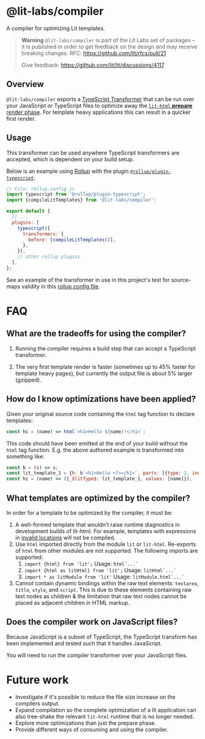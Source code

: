 # @lit-labs/compiler

A compiler for optimizing Lit templates.

> **Warning** `@lit-labs/compiler` is part of the Lit Labs set of packages – it is published
> in order to get feedback on the design and may receive breaking changes.
> RFC: https://github.com/lit/rfcs/pull/21
>
> Give feedback: https://github.com/lit/lit/discussions/4117

## Overview

`@lit-labs/compiler` exports a [TypeScript
Transformer](https://github.com/itsdouges/typescript-transformer-handbook#the-basics)
that can be run over your JavaScript or TypeScript files to optimize away the
[`lit-html` **prepare** render phase](https://github.com/lit/lit/blob/main/dev-docs/design/how-lit-html-works.md#rendering). For template heavy applications this can result in a quicker first render.

## Usage

This transformer can be used anywhere TypeScript transformers are accepted, which is dependent on your build setup.

Below is an example using [Rollup](https://rollupjs.org/) with the plugin [`@rollup/plugin-typescript`](https://www.npmjs.com/package/@rollup/plugin-typescript):

```js
// File: rollup.config.js
import typescript from '@rollup/plugin-typescript';
import {compileLitTemplates} from '@lit-labs/compiler';

export default {
  // ...
  plugins: [
    typescript({
      transformers: {
        before: [compileLitTemplates()],
      },
    }),
    // other rollup plugins
  ],
};
```

See an example of the transformer in use in this project's test for source-maps validity in this [rollup config file](https://github.com/lit/lit/blob/main/packages/labs/compiler/rollup.source_map_tests.js).

# FAQ

## What are the tradeoffs for using the compiler?

1. Running the compiler requires a build step that can accept a TypeScript transformer.

2. The very first template render is faster (sometimes up to 45% faster for template heavy pages), but currently the output file is about 5% larger (gzipped).

## How do I know optimizations have been applied?

Given your original source code containing the `html` tag function to declare templates:

```js
const hi = (name) => html`<h1>Hello ${name}!</h1>`;
```

This code should have been emitted at the end of your build without the `html` tag function.
E.g. the above authored example is transformed into something like:

```js
const b = (s) => s;
const lit_template_1 = {h: b`<h1>Hello <?></h1>`, parts: [{type: 2, index: 1}]};
const hi = (name) => ({_$litType$: lit_template_1, values: [name]});
```

## What templates are optimized by the compiler?

In order for a template to be optimized by the compiler, it must be:

1. A well-formed template that wouldn't raise runtime diagnostics in development builds of lit-html. For example, templates with expressions in [invalid locations](https://lit.dev/docs/templates/expressions/#invalid-locations) will not be compiled.
1. Use `html` imported directly from the module `lit` or `lit-html`. Re-exports of `html` from other modules are not supported. The following imports are supported:
   1. `import {html} from 'lit';` Usage: `` html`...` ``
   1. `import {html as litHtml} from 'lit';` Usage: `` litHtml`...` ``
   1. `import * as litModule from 'lit'` Usage: `` litModule.html`...` ``
1. Cannot contain dynamic bindings within the raw text elements: `textarea`, `title`, `style`, and `script`. This is due to these elements containing raw text nodes as children & the limitation that raw text nodes cannot be placed as adjacent children in HTML markup.

## Does the compiler work on JavaScript files?

Because JavaScript is a subset of TypeScript, the TypeScript transform has been implemented and tested such that it handles JavaScript.

You will need to run the compiler transformer over your JavaScript files.

# Future work

- Investigate if it's possible to reduce the file size increase on the compilers
  output.
- Expand compilation so the complete optimization of a lit application can also
  tree-shake the relevant `lit-html` runtime that is no longer needed.
- Explore more optimizations than just the prepare phase.
- Provide different ways of consuming and using the compiler.

